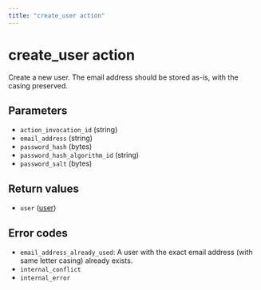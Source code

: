```yaml
---
title: "create_user action"
---
```


# create_user action

Create a new user. The email address should be stored as-is, with the casing preserved.

## Parameters

-   `action_invocation_id` (string)
-   `email_address` (string)
-   `password_hash` (bytes)
-   `password_hash_algorithm_id` (string)
-   `password_salt` (bytes)

## Return values

-   `user` ([user](/references/user-server-actions/models/user))

## Error codes

-   `email_address_already_used`: A user with the exact email address (with same letter casing) already exists.
-   `internal_conflict`
-   `internal_error`
